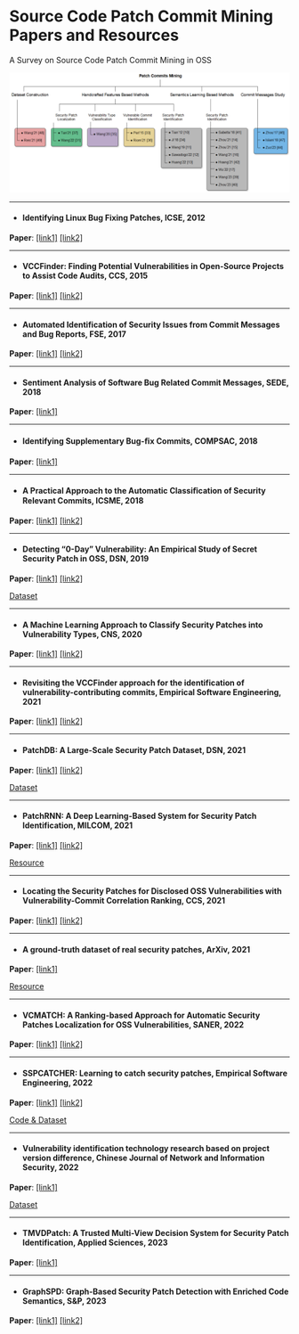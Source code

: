 # Source Code Patch Commit Mining Papers and Resources
A Survey on Source Code Patch Commit Mining in OSS

![Overview](https://github.com/fzuo/Patch-Commits-Study/blob/master/figs/overview.png "An overview and taxonomy of the related papers")

-------------------

- #### Identifying Linux Bug Fixing Patches, ICSE, 2012

**Paper**: [[link1]](http://www.mysmu.edu/faculty/davidlo/papers/icse12-patch.pdf) [[link2]](https://ieeexplore.ieee.org/document/6227176)

-------------------

- #### VCCFinder: Finding Potential Vulnerabilities in Open-Source Projects to Assist Code Audits, CCS, 2015

**Paper**: [[link1]](http://saschafahl.de/static/paper/vccfinder2015.pdf) [[link2]](https://dl.acm.org/doi/10.1145/2810103.2813604)

-------------------

- #### Automated Identification of Security Issues from Commit Messages and Bug Reports, FSE, 2017

**Paper**: [[link1]](https://asankhaya.github.io/pdf/automated-identification-of-security-issues-from-commit-messages-and-bug-reports.pdf) [[link2]](https://dl.acm.org/doi/10.1145/3106237.3117771)

-------------------

- #### Sentiment Analysis of Software Bug Related Commit Messages, SEDE, 2018

**Paper**: [[link1]](https://www2.cose.isu.edu/~minhazzibran/resources/MyPapers/SentimentBug_SEDE2018.pdf)

-------------------

- #### Identifying Supplementary Bug-ﬁx Commits, COMPSAC, 2018

**Paper**: [[link1]](https://ieeexplore.ieee.org/abstract/document/8377655)

-------------------

- #### A Practical Approach to the Automatic Classiﬁcation of Security Relevant Commits, ICSME, 2018

**Paper**: [[link1]](https://info.computer.org/csdl/proceedings-article/icsme/2018/787000a579/17D45VW8bqq) [[link2]](https://ieeexplore.ieee.org/abstract/document/8530068)

-------------------

- #### Detecting “0-Day” Vulnerability: An Empirical Study of Secret Security Patch in OSS, DSN, 2019

**Paper**: [[link1]](https://csis.gmu.edu/ksun/publications/secretpatch-dsn19.pdf) [[link2]](https://ieeexplore.ieee.org/document/8809499)

[Dataset](https://github.com/SecretPatch/Dataset)

-------------------

- #### A Machine Learning Approach to Classify Security Patches into Vulnerability Types, CNS, 2020

**Paper**: [[link1]](https://csis.gmu.edu/ksun/publications/CNS20_PatchByType.pdf) [[link2]](https://ieeexplore.ieee.org/document/9162237)

-------------------

- #### Revisiting the VCCFinder approach for the identification of vulnerability-contributing commits, Empirical Software Engineering, 2021

**Paper**: [[link1]](https://link.springer.com/article/10.1007/s10664-021-09944-w) [[link2]](https://espace2.etsmtl.ca/id/eprint/25872/1/Moha-N-2021-25872.pdf)

-------------------

- #### PatchDB: A Large-Scale Security Patch Dataset, DSN, 2021

**Paper**: [[link1]](https://ieeexplore.ieee.org/document/9505097) [[link2]](https://csis.gmu.edu/ksun/publications/dsn21_PatchDB.pdf)

[Dataset](https://github.com/SunLab-GMU/PatchDB)

-------------------

- #### PatchRNN: A Deep Learning-Based System for Security Patch Identification, MILCOM, 2021

**Paper**: [[link1]](https://arxiv.org/abs/2108.03358) [[link2]](https://ieeexplore.ieee.org/document/9652940)

[Resource](https://github.com/shuwang127/PatchRNN-demo)

-------------------

- #### Locating the Security Patches for Disclosed OSS Vulnerabilities with Vulnerability-Commit Correlation Ranking, CCS, 2021

**Paper**: [[link1]](https://csis.gmu.edu/ksun/publications/Locating%20Patch-CCS21.pdf) [[link2]](https://dl.acm.org/doi/abs/10.1145/3460120.3484593)

-------------------

- #### A ground-truth dataset of real security patches, ArXiv, 2021

**Paper**: [[link1]](https://arxiv.org/abs/2110.09635)

[Resource](https://github.com/TQRG/security-patches-dataset)

-------------------

- #### VCMATCH: A Ranking-based Approach for Automatic Security Patches Localization for OSS Vulnerabilities, SANER, 2022

**Paper**: [[link1]](https://ieeexplore.ieee.org/document/9825908) [[link2]](https://www.computer.org/csdl/proceedings-article/saner/2022/378600a589/1FbT4j32OsM)

-------------------

- #### SSPCATCHER: Learning to catch security patches, Empirical Software Engineering, 2022

**Paper**: [[link1]](https://jacquesklein2302.github.io/papers/2022-EMSE-Arthur-SSPCatcher.pdf) [[link2]](https://link.springer.com/article/10.1007/s10664-022-10168-9)

[Code & Dataset](https://github.com/vulnCatcher/vulnCatcher)

-------------------

- #### Vulnerability identification technology research based on project version difference, Chinese Journal of Network and Information Security, 2022

**Paper**: [[link1]](http://www.infocomm-journal.com/cjnis/article/2022/2096-109X/2096-109X-8-1-00052.shtml)

[Dataset](https://github.com/das-lab/VpatchFinder)

-------------------

- #### TMVDPatch: A Trusted Multi-View Decision System for Security Patch Identification, Applied Sciences, 2023

**Paper**: [[link1]](https://www.mdpi.com/2076-3417/13/6/3938)

-------------------

- #### GraphSPD: Graph-Based Security Patch Detection with Enriched Code Semantics, S&P, 2023

**Paper**: [[link1]](https://csis.gmu.edu/ksun/publications/SP23_GraphSPD.pdf) [[link2]](https://www.computer.org/csdl/proceedings-article/sp/2023/933600a604/1He7Yp9S7ni)

